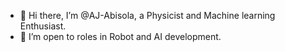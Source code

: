 - 👋 Hi there, I’m @AJ-Abisola, a Physicist and Machine learning Enthusiast.
- 👀 I’m open to roles in Robot and AI development. 

<!---
AJ-Abisola/AJ-Abisola is a ✨ special ✨ repository because its `README.md` (this file) appears on your GitHub profile.
You can click the Preview link to take a look at your changes.
--->
